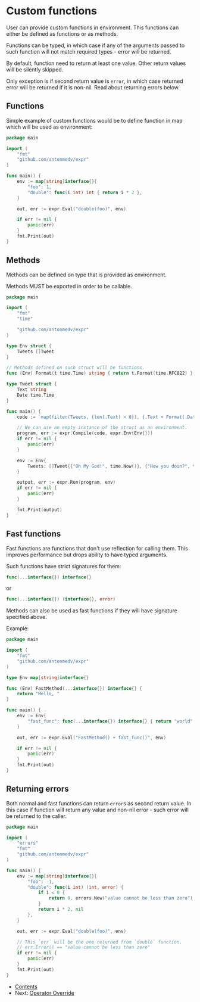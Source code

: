 # Custom functions

User can provide custom functions in environment. 
This functions can either be defined as functions or as methods.

Functions can be typed, in which case if any of the arguments passed to such function will not match required types - error will be returned.

By default, function need to return at least one value. 
Other return values will be silently skipped.

Only exception is if second return value is `error`, in which case returned error will be returned if it is non-nil.
Read about returning errors below.

## Functions

Simple example of custom functions would be to define function in map which will be used as environment:

```go
package main

import (
	"fmt"
	"github.com/antonmedv/expr"
)

func main() {
	env := map[string]interface{}{
		"foo": 1,
		"double": func(i int) int { return i * 2 },
	}

	out, err := expr.Eval("double(foo)", env)

	if err != nil {
		panic(err)
	}
	fmt.Print(out)
}
```

## Methods

Methods can be defined on type that is provided as environment.

Methods MUST be exported in order to be callable.

```go
package main

import (
	"fmt"
	"time"

	"github.com/antonmedv/expr"
)

type Env struct {
	Tweets []Tweet
}

// Methods defined on such struct will be functions.
func (Env) Format(t time.Time) string { return t.Format(time.RFC822) }

type Tweet struct {
	Text string
	Date time.Time
}

func main() {
	code := `map(filter(Tweets, {len(.Text) > 0}), {.Text + Format(.Date)})`

	// We can use an empty instance of the struct as an environment.
	program, err := expr.Compile(code, expr.Env(Env{}))
	if err != nil {
		panic(err)
	}

	env := Env{
		Tweets: []Tweet{{"Oh My God!", time.Now()}, {"How you doin?", time.Now()}, {"Could I be wearing any more clothes?", time.Now()}},
	}

	output, err := expr.Run(program, env)
	if err != nil {
		panic(err)
	}

	fmt.Print(output)
}
```

## Fast functions

Fast functions are functions that don't use reflection for calling them. 
This improves performance but drops ability to have typed arguments.

Such functions have strict signatures for them:
```go
func(...interface{}) interface{}
```
or
```go
func(...interface{}) (interface{}, error)
```

Methods can also be used as fast functions if they will have signature specified above.

Example:
```go
package main

import (
	"fmt"
	"github.com/antonmedv/expr"
)

type Env map[string]interface{}

func (Env) FastMethod(...interface{}) interface{} {
	return "Hello, "
}

func main() {
	env := Env{
		"fast_func": func(...interface{}) interface{} { return "world" },
	}

	out, err := expr.Eval("FastMethod() + fast_func()", env)

	if err != nil {
		panic(err)
	}
	fmt.Print(out)
}
```

## Returning errors

Both normal and fast functions can return `error`s as second return value.
In this case if function will return any value and non-nil error - such error will be returned to the caller.

```go
package main

import (
	"errors"
	"fmt"
	"github.com/antonmedv/expr"
)

func main() {
	env := map[string]interface{}{
		"foo": -1,
		"double": func(i int) (int, error) {
			if i < 0 {
				return 0, errors.New("value cannot be less than zero")
			}
			return i * 2, nil
		},
	}

	out, err := expr.Eval("double(foo)", env)

	// This `err` will be the one returned from `double` function.
	// err.Error() == "value cannot be less than zero"
	if err != nil {
		panic(err)
	}
	fmt.Print(out)
}
```

* [Contents](README.md)
* Next: [Operator Override](Operator-Override.md)
